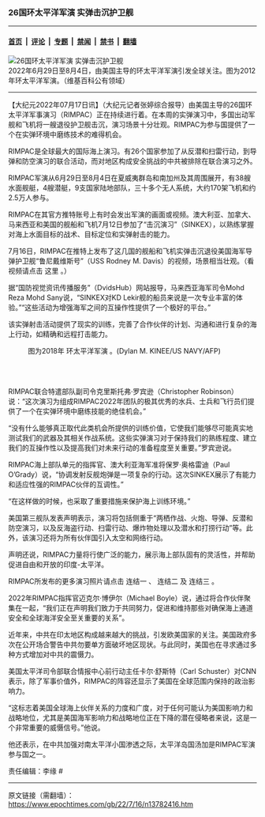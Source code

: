 ### 26国环太平洋军演 实弹击沉护卫舰

---

#### [首页](../../../..?n13782416) &nbsp;|&nbsp; [评论](../../../../../epoch-comment?n13782416) &nbsp;|&nbsp; [专题](../../../../../epoch-special?n13782416) &nbsp;|&nbsp; [禁闻](../../../../../epoch-news?n13782416) &nbsp;|&nbsp; [禁书](../../../../../books?n13782416) &nbsp;|&nbsp; [翻墙](https://github.com/gfw-breaker/nogfw/blob/master/README.md?n13782416)


<div><img alt="26国环太平洋军演 实弹击沉护卫舰" class="attachment-djy_600_400 size-djy_600_400 wp-post-image" src="https://i.epochtimes.com/assets/uploads/2022/07/id13782421-60018d056ec2907c57991098cf32f0f3-600x400.jpeg"/>
<div class="caption">
 2022年6月29日至8月4日，由美国主导的环太平洋军演引发全球关注。图为2012年环太平洋军演。（维基百科公有领域）
</div></div><hr/><div class="post_content" id="artbody" itemprop="articleBody">
 <!-- article content begin -->
 <p>
  【大纪元2022年07月17日讯】（大纪元记者张婷综合报导）由美国主导的26国环太平洋军事演习（RIMPAC）正在持续进行着。在本周的实弹演习中，多国出动军舰和飞机将一艘退役护卫舰击沉，演习场景十分壮观。RIMPAC为参与国提供了一个在实弹环境中磨练技术的难得机会。
 </p>
 <p>
  RIMPAC是全球最大的国际海上演习。有26个国家参加了从反潜和扫雷行动，到导弹和防空演习的联合活动，而对地区构成安全挑战的中共被排除在联合演习之外。
 </p>
 <p>
  RIMPAC军演从6月29日至8月4日在夏威夷群岛和南加州及其周围展开，有38艘水面舰艇，4艘潜艇，9支国家陆地部队，三十多个无人系统，大约170架飞机和约2.5万人参与。
 </p>
 <p>
  RIMPAC在其官方推特账号上有时会发出军演的画面或视频。澳大利亚、加拿大、马来西亚和美国的舰船和飞机7月12日参加了“击沉演习”（SINKEX），以熟练掌握对海上水面目标的战术、目标定位和实弹射击的能力。
 </p>
 <p>
  7月16日，RIMPAC在推特上发布了这几国的舰船和飞机实弹击沉退役美国海军导弹护卫舰“鲁尼戴维斯号”（USS Rodney M. Davis）的视频，场景相当壮观。（看视频请点击
  <ok href="https://twitter.com/RimofthePacific/status/1548127633765847042?cxt=HHwWhMCi2a34hvwqAAAA">
   这里
  </ok>
  。）
 </p>
 <p>
  据“国防视觉资讯传播服务”（DvidsHub）网站报导，马来西亚海军司令Mohd Reza Mohd Sany说，“SINKEX对KD Lekir舰的船员来说是一次专业丰富的体验。”“这些活动为增强海军之间的互操作性提供了一个极好的平台。”
 </p>
 <p>
  该实弹射击活动提供了现实的训练，完善了合作伙伴的计划、沟通和进行复杂的海上行动，如精确和远程打击能力。
 </p>
 <figure aria-describedby="caption-attachment-13782423" class="wp-caption aligncenter" id="attachment_13782423" style="width: 600px">
  <ok href="https://i.epochtimes.com/assets/uploads/2022/07/id13782423-000_1824UI.jpg" target="_blank">
   <img alt="" class="size-large wp-image-13782423" src="https://i.epochtimes.com/assets/uploads/2022/07/id13782423-000_1824UI-600x387.jpg"/>
  </ok>
  <br/><figcaption class="wp-caption-text" id="caption-attachment-13782423">
   图为2018年
   <ok href="https://www.epochtimes.com/gb/tag/%E7%8E%AF%E5%A4%AA%E5%B9%B3%E6%B4%8B%E5%86%9B%E6%BC%94.html">
    环太平洋军演
   </ok>
   。(Dylan M. KINEE/US NAVY/AFP)
  </figcaption><br/>
 </figure><br/>
 <p>
  RIMPAC联合特遣部队副司令克里斯托弗·罗宾逊（Christopher Robinson）说：“这次演习为组成RIMPAC2022年团队的极其优秀的水兵、士兵和飞行员们提供了一个在实弹环境中磨练技能的绝佳机会。”
 </p>
 <p>
  “没有什么能够真正取代此类机会所提供的训练价值，它使我们能够尽可能真实地测试我们的武器及其相关作战系统。这些实弹演习对于保持我们的熟练程度、建立我们的互操作性以及提高我们对未来行动的准备程度至关重要。”罗宾逊说。
 </p>
 <p>
  RIMPAC海上部队单元的指挥官、澳大利亚海军准将保罗·奥格雷迪（Paul O’Grady）说，“协调发射反舰炮弹是一项复杂的行动。这次SINKEX展示了有能力和适应性强的RIMPAC伙伴的互调性。”
 </p>
 <p>
  “在这样做的时候，也采取了重要措施来保护海上训练环境。”
 </p>
 <p>
  美国第三舰队发表声明表示，演习将包括侧重于“两栖作战、火炮、导弹、反潜和防空演习，以及反海盗行动、扫雷行动、爆炸物处理以及潜水和打捞行动”等。此外，该演习还将为所有伙伴国引入太空和网络行动。
 </p>
 <p>
  声明还说，RIMPAC力量将行使广泛的能力，展示海上部队固有的灵活性，并帮助促进自由和开放的印度-太平洋。
 </p>
 <p>
  RIMPAC所发布的更多演习照片请点击
  <ok href="https://twitter.com/RimofthePacific/status/1547036469625118721?cxt=HHwWgoCjqZ_elvgqAAAA">
   连结一
  </ok>
  、
  <ok href="https://twitter.com/RimofthePacific/status/1547747791392256002?cxt=HHwWhMClvc-a2voqAAAA">
   连结二
  </ok>
  及
  <ok href="https://twitter.com/RimofthePacific/status/1548048345712644096?cxt=HHwWgMCq1Zfx4vsqAAAA">
   连结三
  </ok>
  。
 </p>
 <p>
  2022年RIMPAC指挥官迈克尔·博伊尔（Michael Boyle）说，通过将合作伙伴聚集在一起，“我们正在声明我们致力于共同努力，促进和维持那些对确保海上通道安全和全球海洋安全至关重要的关系”。
 </p>
 <p>
  近年来，中共在印太地区构成越来越大的挑战，引发欧美国家的关注。美国政府多次在公开场合警告中共勿要单方面破坏地区现状。与此同时，美国也在寻求通过多种方式增加对中共的震慑力。
 </p>
 <p>
  美国太平洋司令部联合情报中心前行动主任卡尔‧舒斯特（Carl Schuster）对CNN表示，除了军事价值外，RIMPAC的阵容还显示了美国在全球范围内保持的政治影响力。
 </p>
 <p>
  “这标志着美国全球海上伙伴关系的力度和广度，对于任何可能认为美国影响力和战略地位，尤其是美国海军影响力和战略地位正在下降的潜在侵略者来说，这是一个非常重要的威慑信号。”他说。
 </p>
 <p>
  他还表示，在中共加强对南太平洋小国渗透之际，太平洋岛国汤加是RIMPAC军演参与国之一。
 </p>
 <p>
  责任编辑：李缘 #
 </p>
 <!-- article content end -->
 <div id="below_article_ad">
 </div>
</div>


---

原文链接（需翻墙）：https://www.epochtimes.com/gb/22/7/16/n13782416.htm
